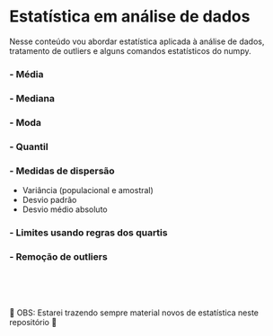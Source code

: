 # Estatística em análise de dados

Nesse conteúdo vou abordar estatística aplicada à análise de dados, tratamento de outliers e alguns comandos estatísticos do numpy.

### - Média
### - Mediana
### - Moda
### - Quantil
### - Medidas de dispersão
  - Variância (populacional e amostral)
  - Desvio padrão
  - Desvio médio absoluto
### - Limites usando regras dos quartis
### - Remoção de outliers

<br>
<br>
<br>

:construction: OBS: Estarei trazendo sempre material novos de estatística neste repositório :construction:
 
